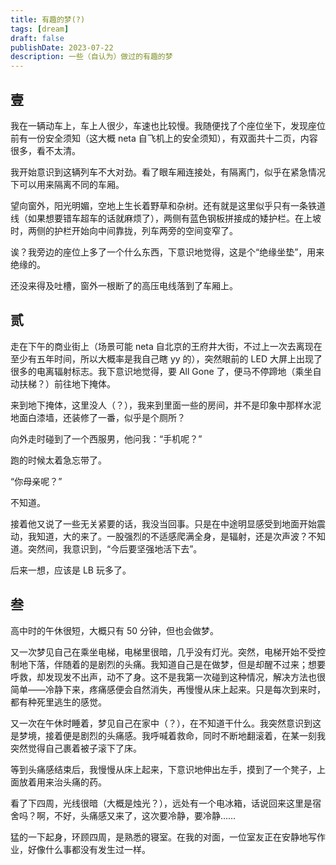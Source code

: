 ```yaml
---
title: 有趣的梦(?)
tags: [dream]
draft: false
publishDate: 2023-07-22
description: 一些（自认为）做过的有趣的梦
---
```


## 壹

我在一辆动车上，车上人很少，车速也比较慢。我随便找了个座位坐下，发现座位前有一份安全须知（这大概 neta 自飞机上的安全须知），有双面共十二页，内容很多，看不太清。

我开始意识到这辆列车不大对劲。看了眼车厢连接处，有隔离门，似乎在紧急情况下可以用来隔离不同的车厢。

望向窗外，阳光明媚，空地上生长着野草和杂树。还有就是这里似乎只有一条铁道线（如果想要错车超车的话就麻烦了），两侧有蓝色钢板拼接成的矮护栏。在上坡时，两侧的护栏开始向中间靠拢，列车两旁的空间变窄了。

诶？我旁边的座位上多了一个什么东西，下意识地觉得，这是个“绝缘坐垫”，用来绝缘的。

还没来得及吐槽，窗外一根断了的高压电线落到了车厢上。

## 贰

走在下午的商业街上（场景可能 neta 自北京的王府井大街，不过上一次去离现在至少有五年时间，所以大概率是我自己瞎 yy 的），突然眼前的 LED 大屏上出现了很多的电离辐射标志。我下意识地觉得，要 All Gone 了，便马不停蹄地（乘坐自动扶梯？）前往地下掩体。

来到地下掩体，这里没人（？），我来到里面一些的房间，并不是印象中那样水泥地面白漆墙，还装修了一番，似乎是个厕所？

向外走时碰到了一个西服男，他问我：“手机呢？”

跑的时候太着急忘带了。

“你母亲呢？”

不知道。

接着他又说了一些无关紧要的话，我没当回事。只是在中途明显感受到地面开始震动，我知道，大的来了。一股强烈的不适感爬满全身，是辐射，还是次声波？不知道。突然间，我意识到，“今后要坚强地活下去”。

后来一想，应该是 LB 玩多了。

## 叁

高中时的午休很短，大概只有 50 分钟，但也会做梦。

又一次梦见自己在乘坐电梯，电梯里很暗，几乎没有灯光。突然，电梯开始不受控制地下落，伴随着的是剧烈的头痛。我知道自己是在做梦，但是却醒不过来；想要呼救，却发现发不出声，动不了身。这不是我第一次碰到这种情况，解决方法也很简单——冷静下来，疼痛感便会自然消失，再慢慢从床上起来。只是每次到来时，都有种死里逃生的感觉。

又一次在午休时睡着，梦见自己在家中（？），在不知道干什么。我突然意识到这是梦境，接着便是剧烈的头痛感。我呼喊着救命，同时不断地翻滚着，在某一刻我突然觉得自己裹着被子滚下了床。

等到头痛感结束后，我慢慢从床上起来，下意识地伸出左手，摸到了一个凳子，上面放着用来治头痛的药。

看了下四周，光线很暗（大概是烛光？），远处有一个电冰箱，话说回来这里是宿舍吗？啊，不好，头痛感又来了，这次要冷静，要冷静……

猛的一下起身，环顾四周，是熟悉的寝室。在我的对面，一位室友正在安静地写作业，好像什么事都没有发生过一样。
